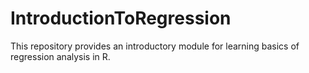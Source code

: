 # IntroductionToRegression
This repository provides an introductory module for learning basics of regression analysis in R.
